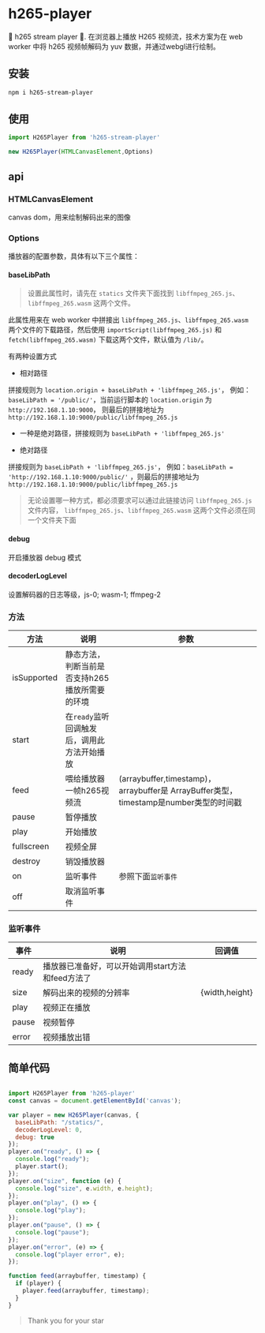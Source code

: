 # h265-player

🚀 h265 stream player 🌈. 在浏览器上播放 H265 视频流，技术方案为在 web worker 中将 h265 视频帧解码为 yuv 数据，并通过webgl进行绘制。

## 安装
```bash
npm i h265-stream-player
```

## 使用
```javascript
import H265Player from 'h265-stream-player'

new H265Player(HTMLCanvasElement,Options)
```

## api

### HTMLCanvasElement

canvas dom，用来绘制解码出来的图像

### Options 

播放器的配置参数，具体有以下三个属性：

#### baseLibPath

> 设置此属性时，请先在 `statics` 文件夹下面找到 `libffmpeg_265.js`、`libffmpeg_265.wasm` 这两个文件。

此属性用来在 web worker 中拼接出 `libffmpeg_265.js`、`libffmpeg_265.wasm` 两个文件的下载路径，然后使用 `importScript(libffmpeg_265.js)` 和 `fetch(libffmpeg_265.wasm)` 下载这两个文件，默认值为 `/lib/`。

有两种设置方式
+ 相对路径

拼接规则为 `location.origin + baseLibPath + 'libffmpeg_265.js'`， 例如：`baseLibPath = '/public/'`，当前运行脚本的 `location.origin` 为 `http://192.168.1.10:9000`， 则最后的拼接地址为 `http://192.168.1.10:9000/public/libffmpeg_265.js`
+ 一种是绝对路径，拼接规则为 `baseLibPath + 'libffmpeg_265.js'`

+ 绝对路径

拼接规则为 `baseLibPath + 'libffmpeg_265.js'`， 例如：`baseLibPath = 'http://192.168.1.10:9000/public/'` ，则最后的拼接地址为 `http://192.168.1.10:9000/public/libffmpeg_265.js`

> 无论设置哪一种方式，都必须要求可以通过此链接访问 `libffmpeg_265.js` 文件内容，
> `libffmpeg_265.js`、`libffmpeg_265.wasm` 这两个文件必须在同一个文件夹下面


#### debug 

开启播放器 debug 模式

#### decoderLogLevel

设置解码器的日志等级，js-0; wasm-1; ffmpeg-2


### 方法
|方法|说明|参数|
|---|---|---|
|isSupported|静态方法，判断当前是否支持h265播放所需要的环境||
|start|在`ready`监听回调触发后，调用此方法开始播放||
|feed|喂给播放器 一帧h265视频流|(arraybuffer,timestamp)，arraybuffer是 ArrayBuffer类型，timestamp是number类型的时间戳|
|pause|暂停播放||
|play|开始播放||
|fullscreen|视频全屏||
|destroy|销毁播放器||
|on|监听事件|参照下面`监听事件`|
|off|取消监听事件||

### 监听事件
|事件|说明|回调值|
|---|---|---|
|ready|播放器已准备好，可以开始调用start方法和feed方法了||
|size|解码出来的视频的分辨率|{width,height}|
|play|视频正在播放||
|pause|视频暂停||
|error|视频播放出错||

## 简单代码
```javascript

import H265Player from 'h265-player'
const canvas = document.getElementById('canvas');

var player = new H265Player(canvas, {
  baseLibPath: "/statics/",
  decoderLogLevel: 0,
  debug: true
});
player.on("ready", () => {
  console.log("ready");
  player.start();
});
player.on("size", function (e) {
  console.log("size", e.width, e.height);
});
player.on("play", () => {
  console.log("play");
});
player.on("pause", () => {
  console.log("pause");
});
player.on("error", (e) => {
  console.log("player error", e);
});

function feed(arraybuffer, timestamp) {
  if (player) {
    player.feed(arraybuffer, timestamp);
  }
}
```

> Thank you for your star